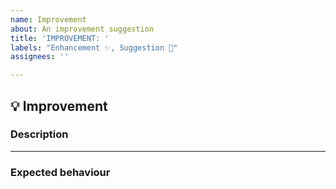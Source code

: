 ```yaml
---
name: Improvement
about: An improvement suggestion
title: 'IMPROVEMENT: '
labels: "Enhancement ✨, Suggestion 🤔"
assignees: ''

---
```


## :bulb: Improvement
### Description
<!-- A clear and concise description of the improvment.  -->


___
### Expected behaviour
<!-- A clear and concise description of what you expected to happen. -->

<!-- Uncomment sections as needed -->

<!-- N.B. Add screenshots on Slack and link them here!
___
### Screenshots / Diagrams

If applicable, add screenshots to help explain the task.
-->

